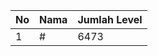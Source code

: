 | No | Nama            | Jumlah Level |
|----|-----------------|--------------|
| 1  | #    |    6473        |
